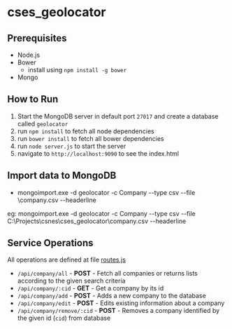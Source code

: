 # cses_geolocator

## Prerequisites
 * Node.js
 * Bower
   * install using `npm install -g bower`
 * Mongo

## How to Run
 1. Start the MongoDB server in default port `27017` and create a database called `geolocator`
 1. run `npm install` to fetch all node dependencies
 2. run `bower install` to fetch all bower dependencies
 3. run `node server.js` to start the server
 4. navigate to `http://localhost:9090` to see the index.html

## Import data to MongoDB
 * mongoimport.exe -d geolocator -c Company --type csv --file <project-location>\company.csv --headerline
 
 eg: mongoimport.exe -d geolocator -c Company --type csv --file C:\Projects\csnes\cses_geolocator\company.csv --headerline

## Service Operations
  All operations are defined at file [routes.js](app/routes.js)

 * `/api/company/all` - __POST__ - Fetch all companies or returns lists according to the given search criteria
 * `/api/company/:cid` - __GET__ - Get a company by its id
 * `/api/company/add` - __POST__ - Adds a new company to the database
 * `/api/company/edit` - __POST__ - Edits existing information about a company
 * `/api/company/remove/:cid` - __POST__ - Removes a company identified by the given id (`cid`) from database
